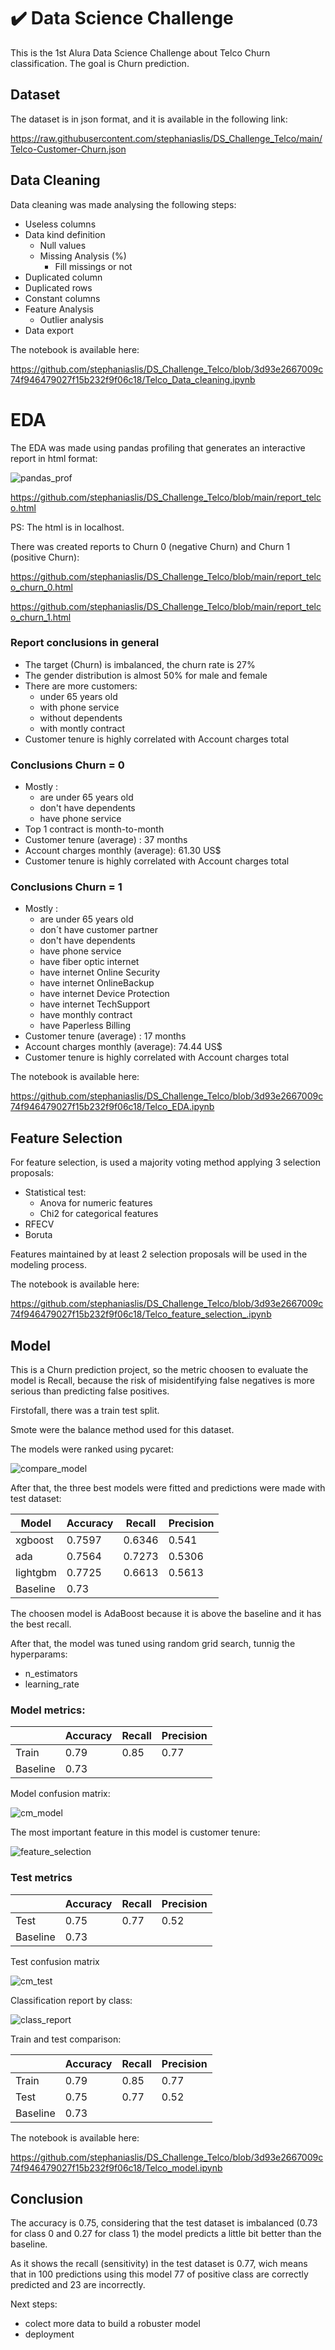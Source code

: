 # :heavy_check_mark:	Data Science Challenge 

This is the 1st Alura Data Science Challenge about Telco Churn classification. The goal is Churn prediction.

## Dataset
The dataset is in json format, and it is available in the following link:

https://raw.githubusercontent.com/stephaniaslis/DS_Challenge_Telco/main/Telco-Customer-Churn.json

## Data Cleaning
Data cleaning was made analysing the following steps:

- Useless columns
- Data kind definition
    - Null values
    - Missing Analysis (%)
        - Fill missings or not
- Duplicated column
- Duplicated rows
- Constant columns
- Feature Analysis
    - Outlier analysis
- Data export

The notebook is available here:

https://github.com/stephaniaslis/DS_Challenge_Telco/blob/3d93e2667009c74f946479027f15b232f9f06c18/Telco_Data_cleaning.ipynb

# EDA
The EDA was made using pandas profiling that generates an interactive report in html format:

![pandas_prof](https://user-images.githubusercontent.com/82055743/175558728-9ba552e9-dce1-4121-944d-c4d73b3c0408.png)

https://github.com/stephaniaslis/DS_Challenge_Telco/blob/main/report_telco.html

PS: The html is in localhost.

There was created reports to Churn 0 (negative Churn) and Churn 1 (positive Churn):

https://github.com/stephaniaslis/DS_Challenge_Telco/blob/main/report_telco_churn_0.html

https://github.com/stephaniaslis/DS_Challenge_Telco/blob/main/report_telco_churn_1.html

### Report conclusions in general
- The target (Churn) is imbalanced, the churn rate is 27%
- The gender distribution is almost 50% for male and female
- There are more customers:
    - under 65 years old
    - with phone service
    - without dependents
    - with montly contract
- Customer tenure is highly correlated with Account charges total

### Conclusions Churn = 0
- Mostly :
    - are under 65 years old
    - don't have dependents
    - have phone service
- Top 1 contract is month-to-month
- Customer tenure (average) : 37 months
- Account charges monthly (average): 61.30 US$
- Customer tenure is highly correlated with Account charges total

### Conclusions Churn = 1
- Mostly :
    - are under 65 years old
    - don´t have customer partner
    - don't have dependents
    - have phone service
    - have fiber optic internet
    - have internet Online Security
    - have internet OnlineBackup
    - have internet Device Protection
    - have internet TechSupport
    - have monthly contract
    - have Paperless Billing   
- Customer tenure (average) : 17 months
- Account charges monthly (average): 74.44 US$
- Customer tenure is highly correlated with Account charges total

The notebook is available here:

https://github.com/stephaniaslis/DS_Challenge_Telco/blob/3d93e2667009c74f946479027f15b232f9f06c18/Telco_EDA.ipynb

## Feature Selection
For feature selection, is used a majority voting method applying 3 selection proposals:

- Statistical test:
    - Anova for numeric features
    - Chi2 for categorical features
- RFECV
- Boruta

Features maintained by at least 2 selection proposals will be used in the modeling process.

The notebook is available here:

https://github.com/stephaniaslis/DS_Challenge_Telco/blob/3d93e2667009c74f946479027f15b232f9f06c18/Telco_feature_selection_.ipynb

## Model
This is a Churn prediction project, so the metric choosen to evaluate the model is Recall, because the risk of misidentifying false negatives is more serious than predicting false positives.

Firstofall, there was a train test split.

Smote were the balance method used for this dataset.

The models were ranked using pycaret:

![compare_model](https://user-images.githubusercontent.com/82055743/175561615-149d3401-3e29-4a32-a19a-896695ab92e1.png)

After that, the three best models were fitted and predictions were made with test dataset:

|   Model   | Accuracy | Recall  | Precision |
| --------- | -------- | ------- | --------- |
|  xgboost  |  0.7597  | 0.6346  |   0.541   |
|    ada    |  0.7564  | 0.7273  |   0.5306  |
| lightgbm  |  0.7725  | 0.6613  |   0.5613  |
| Baseline  |   0.73   |

The choosen model is AdaBoost because it is above the baseline and it has the best recall.

After that, the model was tuned using random grid search, tunnig the hyperparams:
- n_estimators
- learning_rate

### Model metrics:

|          | Accuracy | Recall  | Precision |
| -------- | -------- | ------- | --------- |
| Train    |  0.79    |   0.85  |   0.77    |
| Baseline |  0.73    |


Model confusion matrix:

![cm_model](https://user-images.githubusercontent.com/82055743/175562817-4cc9d996-a6d2-47bb-b2e4-70096c152f6e.png)

The most important feature in this model is customer tenure:

![feature_selection](https://user-images.githubusercontent.com/82055743/175562984-6d147115-95c8-4442-88b4-63ee1c428ae6.png)

### Test metrics

|          | Accuracy | Recall  | Precision |
| -------- | -------- | ------- | --------- |
| Test     |  0.75    |   0.77  |   0.52    |
| Baseline |  0.73    |

Test confusion matrix

![cm_test](https://user-images.githubusercontent.com/82055743/175563864-3a4664ca-d9a2-4d2f-9ba1-f95ef5771a51.png)

Classification report by class:

![class_report](https://user-images.githubusercontent.com/82055743/175564134-3b13e8ed-8e9a-45a7-849c-1a10a747f0b5.png)

Train and test comparison:

|          | Accuracy | Recall  | Precision |
| -------- | -------- | ------- | --------- |
| Train    |  0.79    |   0.85  |   0.77    |
| Test     |  0.75    |   0.77  |   0.52    |
| Baseline |  0.73    |

The notebook is available here:

https://github.com/stephaniaslis/DS_Challenge_Telco/blob/3d93e2667009c74f946479027f15b232f9f06c18/Telco_model.ipynb

## Conclusion
The accuracy is 0.75, considering that the test dataset is imbalanced (0.73 for class 0 and 0.27 for class 1) the model predicts a little bit better than the baseline.

As it shows the recall (sensitivity) in the test dataset is 0.77, wich means that in 100 predictions using this model 77 of positive class are correctly predicted and 23 are incorrectly.

Next steps: 
- colect more data to build a robuster model
- deployment





